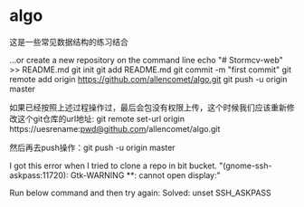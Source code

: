 # algo
这是一些常见数据结构的练习结合
















…or create a new repository on the command line
echo "# Stormcv-web" >> README.md
git init
git add README.md
git commit -m "first commit"
git remote add origin https://github.com/allencomet/algo.git
git push -u origin master

如果已经按照上述过程操作过，最后会包没有权限上传，这个时候我们应该重新修改这个git仓库的url地址:
git remote set-url origin https://uesrename:pwd@github.com/allencomet/algo.git

然后再去push操作：git push -u origin master





I got this error when I tried to clone a repo in bit bucket.
"(gnome-ssh-askpass:11720): Gtk-WARNING **: cannot open display:"

Run below command and then try again:
Solved: unset SSH_ASKPASS


